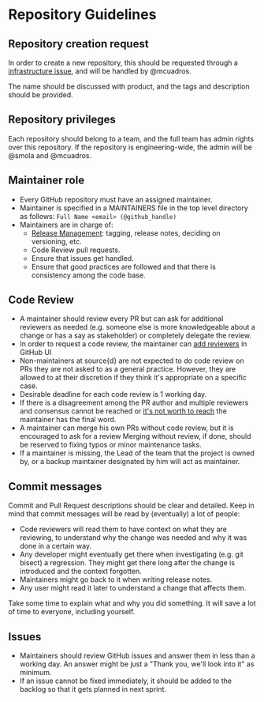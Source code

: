 # Repository Guidelines

## Repository creation request

In order to create a new repository, this should be requested through a [infrastructure issue](https://github.com/src-d/infrastructure), and will be handled by @mcuadros.

The name should be discussed with product, and the tags and description should be provided.

## Repository privileges

Each repository should belong to a team, and the full team has admin rights over this repository. If the repository is engineering-wide, the admin will be @smola and @mcuadros.

## Maintainer role

* Every GitHub repository must have an assigned maintainer.
* Maintainer is specified in a MAINTAINERS file in the top level directory as follows: `Full Name <email> (@github_handle)`
* Maintainers are in charge of:
  * [Release Management](releases.md): tagging, release notes, deciding on versioning, etc.
  * Code Review pull requests.
  * Ensure that issues get handled.
  * Ensure that good practices are followed and that there is consistency among the code base.

## Code Review

* A maintainer should review every PR but can ask for additional reviewers as needed (e.g. someone else is more knowledgeable about a change or has a say as stakeholder) or completely delegate the review.
* In order to request a code review, the maintainer can [add reviewers](https://help.github.com/articles/requesting-a-pull-request-review/) in GitHub UI
* Non-maintainers at source{d} are not expected to do code review on PRs they are not asked to as a general practice.  However, they are allowed to at their discretion if they think it's appropriate on a specific case.
* Desirable deadline for each code review is 1 working day.
* If there is a disagreement among the PR author and multiple reviewers and consensus cannot be reached or [it's not worth to reach](http://bikeshed.org/) the maintainer has the final word.
* A maintainer can merge his own PRs without code review, but it is encouraged to ask for a review  Merging without review, if done, should be reserved to fixing typos or minor maintenance tasks.
* If a maintainer is missing, the Lead of the team that the project is owned by, or a backup maintainer designated by him will act as maintainer.

## Commit messages

Commit and Pull Request descriptions should be clear and detailed. Keep in mind that commit messages will be read by (eventually) a lot of people:

- Code reviewers will read them to have context on what they are reviewing, to understand why the change was needed and why it was done in a certain way.
- Any developer might eventually get there when investigating (e.g. git bisect) a regression. They might get there long after the change is introduced and the context forgotten.
- Maintainers might go back to it when writing release notes.
- Any user might read it later to understand a change that affects them.

Take some time to explain what and why you did something. It will save a lot of time to everyone, including yourself.

## Issues

* Maintainers should review GitHub issues and answer them in less than a working day. An answer might be just a "Thank you, we'll look into it" as minimum.
* If an issue cannot be fixed immediately, it should be added to the backlog so that it gets planned in next sprint.
